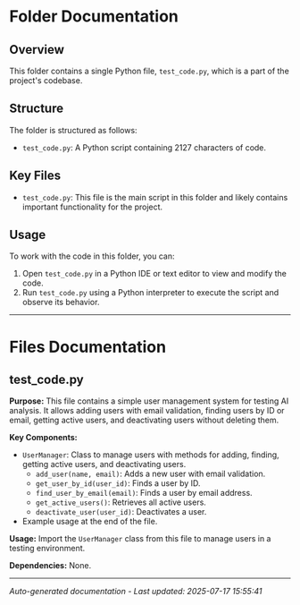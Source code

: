 # Folder Documentation

## Overview
This folder contains a single Python file, `test_code.py`, which is a part of the project's codebase.

## Structure
The folder is structured as follows:
- `test_code.py`: A Python script containing 2127 characters of code.

## Key Files
- `test_code.py`: This file is the main script in this folder and likely contains important functionality for the project.

## Usage
To work with the code in this folder, you can:
1. Open `test_code.py` in a Python IDE or text editor to view and modify the code.
2. Run `test_code.py` using a Python interpreter to execute the script and observe its behavior.

---

# Files Documentation

## test_code.py

**Purpose:** This file contains a simple user management system for testing AI analysis. It allows adding users with email validation, finding users by ID or email, getting active users, and deactivating users without deleting them.

**Key Components:**
- `UserManager`: Class to manage users with methods for adding, finding, getting active users, and deactivating users.
  - `add_user(name, email)`: Adds a new user with email validation.
  - `get_user_by_id(user_id)`: Finds a user by ID.
  - `find_user_by_email(email)`: Finds a user by email address.
  - `get_active_users()`: Retrieves all active users.
  - `deactivate_user(user_id)`: Deactivates a user.
- Example usage at the end of the file.

**Usage:** Import the `UserManager` class from this file to manage users in a testing environment.

**Dependencies:** None.

---
*Auto-generated documentation - Last updated: 2025-07-17 15:55:41*
